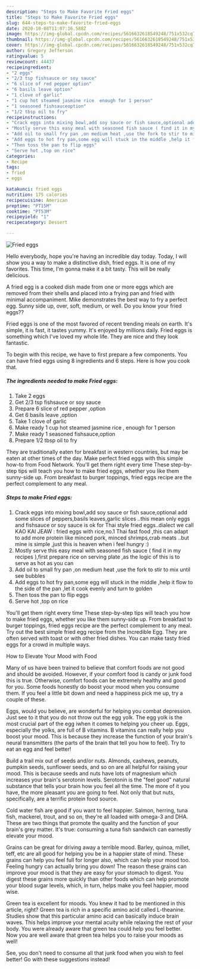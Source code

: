 ```yaml
---
description: "Steps to Make Favorite Fried eggs"
title: "Steps to Make Favorite Fried eggs"
slug: 644-steps-to-make-favorite-fried-eggs
date: 2020-10-08T11:07:16.588Z
image: https://img-global.cpcdn.com/recipes/5616632618549248/751x532cq70/fried-eggs-recipe-main-photo.jpg
thumbnail: https://img-global.cpcdn.com/recipes/5616632618549248/751x532cq70/fried-eggs-recipe-main-photo.jpg
cover: https://img-global.cpcdn.com/recipes/5616632618549248/751x532cq70/fried-eggs-recipe-main-photo.jpg
author: Gregory Jefferson
ratingvalue: 5
reviewcount: 44437
recipeingredient:
- "2 eggs"
- "2/3 tsp fishsauce or soy sauce"
- "6 slice of red pepper option"
- "6 basils leave option"
- "1 clove of garlic"
- "1 cup hot steamed jasmine rice  enough for 1 person"
- "1 seasoned fishsauceoption"
- "1/2 tbsp oil to fry"
recipeinstructions:
- "Crack eggs into mixing bowl,add soy sauce or fish sauce,optional add some slices of peppers,basils leaves,garlic slices ..this mean only eggs and fishsauce or soy sauce is ok for Thai style fried eggs..dialect we call KAO KAI JEAW : fried eggs with rice,no.1 Thai fast food ,this can adapt to add more protein like minced pork, minced shrimps,crab meats ..but mine is simple ,just this is heaven when i feel hungry :)"
- "Mostly serve this easy meal with seasoned fish sauce ( find it in my recipes ),first prepare rice on serving plate ,as the logic of this is to serve as hot as you can"
- "Add oil to small fry pan ,on medium heat ,use the fork to stir to mix until see bubbles"
- "Add eggs to hot fry pan,some egg will stuck in the middle ,help it flow to the side of the pan ,let it cook evenly and turn to golden"
- "Then toss the pan to flip eggs"
- "Serve hot ,top on rice"
categories:
- Recipe
tags:
- fried
- eggs

katakunci: fried eggs 
nutrition: 175 calories
recipecuisine: American
preptime: "PT15M"
cooktime: "PT53M"
recipeyield: "1"
recipecategory: Dessert

---
```



![Fried eggs](https://img-global.cpcdn.com/recipes/5616632618549248/751x532cq70/fried-eggs-recipe-main-photo.jpg)

Hello everybody, hope you're having an incredible day today. Today, I will show you a way to make a distinctive dish, fried eggs. It is one of my favorites. This time, I'm gonna make it a bit tasty. This will be really delicious.

A fried egg is a cooked dish made from one or more eggs which are removed from their shells and placed into a frying pan and fried with minimal accompaniment. Mike demonstrates the best way to fry a perfect egg. Sunny side up, over, soft, medium, or well. Do you know your fried eggs??

Fried eggs is one of the most favored of recent trending meals on earth. It's simple, it is fast, it tastes yummy. It's enjoyed by millions daily. Fried eggs is something which I've loved my whole life. They are nice and they look fantastic.


To begin with this recipe, we have to first prepare a few components. You can have fried eggs using 8 ingredients and 6 steps. Here is how you cook that.

<!--inarticleads1-->

##### The ingredients needed to make Fried eggs:

1. Take 2 eggs
1. Get 2/3 tsp fishsauce or soy sauce
1. Prepare 6 slice of red pepper ,option
1. Get 6 basils leave ,option
1. Take 1 clove of garlic
1. Make ready 1 cup hot steamed jasmine rice , enough for 1 person
1. Make ready 1 seasoned fishsauce,option
1. Prepare 1/2 tbsp oil to fry


They are traditionally eaten for breakfast in western countries, but may be eaten at other times of the day. Make perfect fried eggs with this simple how-to from Food Network. You&#39;ll get them right every time These step-by-step tips will teach you how to make fried eggs, whether you like them sunny-side up. From breakfast to burger toppings, fried eggs recipe are the perfect complement to any meal. 

<!--inarticleads2-->

##### Steps to make Fried eggs:

1. Crack eggs into mixing bowl,add soy sauce or fish sauce,optional add some slices of peppers,basils leaves,garlic slices ..this mean only eggs and fishsauce or soy sauce is ok for Thai style fried eggs..dialect we call KAO KAI JEAW : fried eggs with rice,no.1 Thai fast food ,this can adapt to add more protein like minced pork, minced shrimps,crab meats ..but mine is simple ,just this is heaven when i feel hungry :)
1. Mostly serve this easy meal with seasoned fish sauce ( find it in my recipes ),first prepare rice on serving plate ,as the logic of this is to serve as hot as you can
1. Add oil to small fry pan ,on medium heat ,use the fork to stir to mix until see bubbles
1. Add eggs to hot fry pan,some egg will stuck in the middle ,help it flow to the side of the pan ,let it cook evenly and turn to golden
1. Then toss the pan to flip eggs
1. Serve hot ,top on rice


You&#39;ll get them right every time These step-by-step tips will teach you how to make fried eggs, whether you like them sunny-side up. From breakfast to burger toppings, fried eggs recipe are the perfect complement to any meal. Try out the best simple fried egg recipe from the Incredible Egg. They are often served with toast or with other fried dishes. You can make tasty fried eggs for a crowd in multiple ways. 

How to Elevate Your Mood with Food


Many of us have been trained to believe that comfort foods are not good and should be avoided. However, if your comfort food is candy or junk food this is true. Otherwise, comfort foods can be extremely healthy and good for you. Some foods honestly do boost your mood when you consume them. If you feel a little bit down and need a happiness pick me up, try a couple of these.

Eggs, would you believe, are wonderful for helping you combat depression. Just see to it that you do not throw out the egg yolk. The egg yolk is the most crucial part of the egg iwhen it comes to helping you cheer up. Eggs, especially the yolks, are full of B vitamins. B vitamins can really help you boost your mood. This is because they increase the function of your brain's neural transmitters (the parts of the brain that tell you how to feel). Try to eat an egg and feel better!

Build a trail mix out of seeds and/or nuts. Almonds, cashews, peanuts, pumpkin seeds, sunflower seeds, and so on are all helpful for raising your mood. This is because seeds and nuts have lots of magnesium which increases your brain's serotonin levels. Serotonin is the "feel good" natural substance that tells your brain how you feel all the time. The more of it you have, the more pleasant you are going to feel. Not only that but nuts, specifically, are a terrific protein food source.

Cold water fish are good if you want to feel happier. Salmon, herring, tuna fish, mackerel, trout, and so on, they're all loaded with omega-3 and DHA. These are two things that promote the quality and the function of your brain's grey matter. It's true: consuming a tuna fish sandwich can earnestly elevate your mood. 

Grains can be great for driving away a terrible mood. Barley, quinoa, millet, teff, etc are all good for helping you be in a happier state of mind. These grains can help you feel full for longer also, which can help your mood too. Feeling hungry can actually bring you down! The reason these grains can improve your mood is that they are easy for your stomach to digest. You digest these grains more quickly than other foods which can help promote your blood sugar levels, which, in turn, helps make you feel happier, mood wise.

Green tea is excellent for moods. You knew it had to be mentioned in this article, right? Green tea is rich in a specific amino acid called L-theanine. Studies show that this particular amino acid can basically induce brain waves. This helps improve your mental acuity while relaxing the rest of your body. You were already aware that green tea could help you feel better. Now you are well aware that green tea helps you to raise your moods as well!

See, you don't need to consume all that junk food when you wish to feel better! Go  with  these suggestions  instead!

